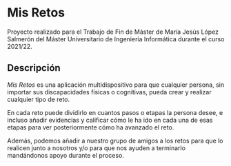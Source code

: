 # Mis Retos

Proyecto realizado para el Trabajo de Fin de Máster de María Jesús López Salmerón del Máster Universitario de Ingeniería Informática durante el curso 2021/22.

## Descripción

*Mis Retos* es una aplicación multidispositivo para que cualquier persona, sin importar sus discapacidades físicas o cognitivas, pueda crear y realizar cualquier tipo de reto. 
 
En cada reto puede dividirlo en cuantos pasos o etapas la persona desee, e incluso añadir evidencias y calificar cómo le ha ido en cada una de esas etapas para ver posteriormente cómo ha avanzado el reto.

Además, podemos añadir a nuestro grupo de amigos a los retos para que lo realicen junto a nosotros y/o para que nos ayuden a terminarlo mandándonos apoyo durante el proceso.